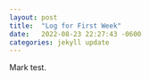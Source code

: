 ```yaml
---
layout: post
title:  "Log for First Week"
date:   2022-08-23 22:27:43 -0600
categories: jekyll update
---
```


Mark test.
